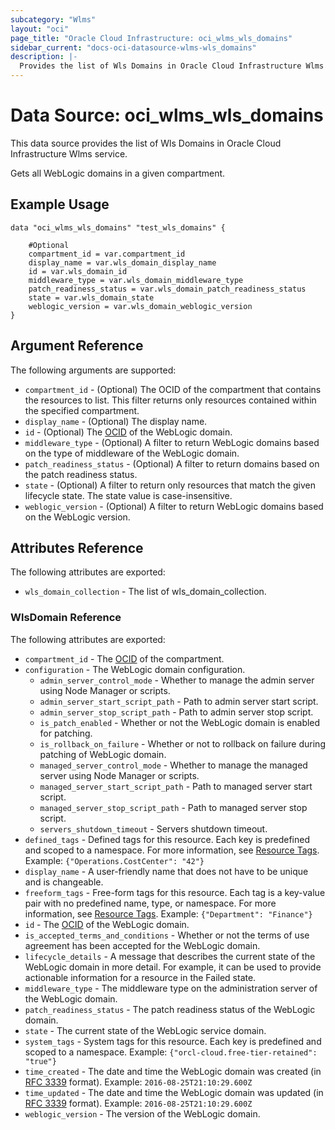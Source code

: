 ```yaml
---
subcategory: "Wlms"
layout: "oci"
page_title: "Oracle Cloud Infrastructure: oci_wlms_wls_domains"
sidebar_current: "docs-oci-datasource-wlms-wls_domains"
description: |-
  Provides the list of Wls Domains in Oracle Cloud Infrastructure Wlms service
---
```


# Data Source: oci_wlms_wls_domains
This data source provides the list of Wls Domains in Oracle Cloud Infrastructure Wlms service.

Gets all WebLogic domains in a given compartment.


## Example Usage

```hcl
data "oci_wlms_wls_domains" "test_wls_domains" {

	#Optional
	compartment_id = var.compartment_id
	display_name = var.wls_domain_display_name
	id = var.wls_domain_id
	middleware_type = var.wls_domain_middleware_type
	patch_readiness_status = var.wls_domain_patch_readiness_status
	state = var.wls_domain_state
	weblogic_version = var.wls_domain_weblogic_version
}
```

## Argument Reference

The following arguments are supported:

* `compartment_id` - (Optional) The OCID of the compartment that contains the resources to list. This filter returns  only resources contained within the specified compartment. 
* `display_name` - (Optional) The display name.
* `id` - (Optional) The [OCID](https://docs.cloud.oracle.com/iaas/Content/General/Concepts/identifiers.htm) of the WebLogic domain.
* `middleware_type` - (Optional) A filter to return WebLogic domains based on the type of middleware of the WebLogic domain. 
* `patch_readiness_status` - (Optional) A filter to return domains based on the patch readiness status. 
* `state` - (Optional) A filter to return only resources that match the given lifecycle state. The state value is case-insensitive. 
* `weblogic_version` - (Optional) A filter to return WebLogic domains based on the WebLogic version. 


## Attributes Reference

The following attributes are exported:

* `wls_domain_collection` - The list of wls_domain_collection.

### WlsDomain Reference

The following attributes are exported:

* `compartment_id` - The [OCID](https://docs.cloud.oracle.com/iaas/Content/General/Concepts/identifiers.htm) of the compartment.
* `configuration` - The WebLogic domain configuration. 
	* `admin_server_control_mode` - Whether to manage the admin server using Node Manager or scripts.
	* `admin_server_start_script_path` - Path to admin server start script.
	* `admin_server_stop_script_path` - Path to admin server stop script.
	* `is_patch_enabled` - Whether or not the WebLogic domain is enabled for patching.
	* `is_rollback_on_failure` - Whether or not to rollback on failure during patching of WebLogic domain.
	* `managed_server_control_mode` - Whether to manage the managed server using Node Manager or scripts.
	* `managed_server_start_script_path` - Path to managed server start script.
	* `managed_server_stop_script_path` - Path to managed server stop script.
	* `servers_shutdown_timeout` - Servers shutdown timeout.
* `defined_tags` - Defined tags for this resource. Each key is predefined and scoped to a namespace. For more information, see [Resource Tags](https://docs.cloud.oracle.com/iaas/Content/General/Concepts/resourcetags.htm).  Example: `{"Operations.CostCenter": "42"}` 
* `display_name` - A user-friendly name that does not have to be unique and is changeable.
* `freeform_tags` - Free-form tags for this resource. Each tag is a key-value pair with no predefined name, type, or namespace. For more information, see [Resource Tags](https://docs.cloud.oracle.com/iaas/Content/General/Concepts/resourcetags.htm).  Example: `{"Department": "Finance"}` 
* `id` - The [OCID](https://docs.cloud.oracle.com/iaas/Content/General/Concepts/identifiers.htm) of the WebLogic domain.
* `is_accepted_terms_and_conditions` - Whether or not the terms of use agreement has been accepted for the WebLogic domain.
* `lifecycle_details` - A message that describes the current state of the WebLogic domain in more detail. For example, it can be used to provide actionable information for a resource in the Failed state. 
* `middleware_type` - The middleware type on the administration server of the WebLogic domain.
* `patch_readiness_status` - The patch readiness status of the WebLogic domain.
* `state` - The current state of the WebLogic service domain.
* `system_tags` - System tags for this resource. Each key is predefined and scoped to a namespace.  Example: `{"orcl-cloud.free-tier-retained": "true"}` 
* `time_created` - The date and time the WebLogic domain was created (in [RFC 3339](https://tools.ietf.org/rfc/rfc3339) format).  Example: `2016-08-25T21:10:29.600Z` 
* `time_updated` - The date and time the WebLogic domain was updated (in [RFC 3339](https://tools.ietf.org/rfc/rfc3339) format).  Example: `2016-08-25T21:10:29.600Z` 
* `weblogic_version` - The version of the WebLogic domain.

